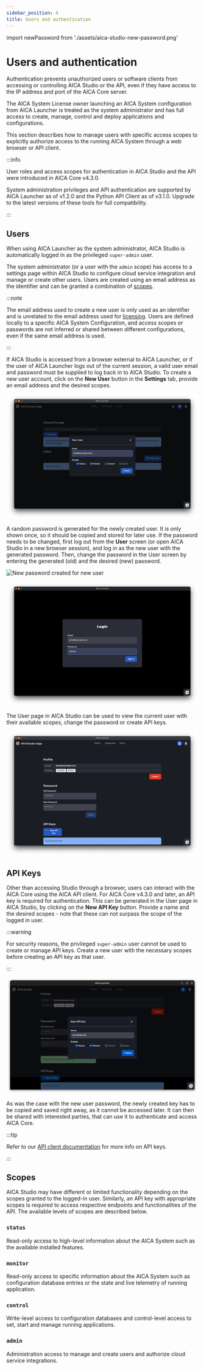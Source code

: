 ```yaml
---
sidebar_position: 4
title: Users and authentication
---
```


import newPassword from './assets/aica-studio-new-password.png'

# Users and authentication

Authentication prevents unauthorized users or software clients from accessing or controlling AICA Studio or the API,
even if they have access to the IP address and port of the AICA Core server.

The AICA System License owner launching an AICA System configuration from AICA Launcher is treated as the system
administrator and has full access to create, manage, control and deploy applications and configurations.

This section describes how to manage users with specific access scopes to explicitly authorize access to the running
AICA System through a web browser or API client.

:::info

User roles and access scopes for authentication in AICA Studio and the API were introduced in AICA Core v4.3.0.

System administration privileges and API authentication are supported by AICA Launcher as of v1.2.0 and the Python API
Client as of v3.1.0. Upgrade to the latest versions of these tools for full compatibility.

:::

## Users

When using AICA Launcher as the system administrator, AICA Studio is automatically logged in as the privileged
`super-admin` user.

The system administrator (or a user with the `admin` scope) has access to a settings page within AICA Studio to
configure cloud service integration and manage or create other users. Users are created using an email address as the
identifier and can be granted a combination of [scopes](#scopes).

:::note

The email address used to create a new user is only used as an identifier and is unrelated to the email address used for
[licensing](installation/licensing.md). Users are defined locally to a specific AICA System Configuration, and access
scopes or passwords are not inferred or shared between different configurations, even if the same email address is used.

:::

If AICA Studio is accessed from a browser external to AICA Launcher, or if the user of AICA Launcher logs out of the
current session, a valid user email and password must be supplied to log back in to AICA Studio. To create a new user
account, click on the **New User** button in the **Settings** tab, provide an email address and the desired scopes.

![aica-studio-create-user](assets/aica-studio-create-user.png)

A random password is generated for the newly created user. It is only shown once, so it should be copied and stored for
later use. If the password needs to be changed, first log out from the **User** screen (or open AICA Studio in a new
browser session), and log in as the new user with the generated password. Then, change the password in the User screen
by entering the generated (old) and the desired (new) password.

<div class="text--center">
  <img src={newPassword} alt="New password created for new user" width="300"/>
</div>

![aica-studio-user-login](assets/aica-studio-user-login.png)

The User page in AICA Studio can be used to view the current user with their available scopes, change the password or
create API keys.

![aica-studio-other-user](assets/aica-studio-other-user.png)

## API Keys

Other than accessing Studio through a browser, users can interact with the AICA Core using the AICA API client. For AICA
Core v4.3.0 and later, an API key is required for authentication. This can be generated in the User page in AICA Studio,
by clicking on the **New API Key** button. Provide a name and the desired scopes - note that these can not surpass the
scope of the logged in user.

:::warning

For security reasons, the privileged `super-admin` user cannot be used to create or manage API keys. Create a new user
with the necessary scopes before creating an API key as that user.

:::

![aica-studio-new-key](assets/aica-studio-new-api-key.png)

As was the case with the new user password, the newly created key has to be copied and saved right away, as it cannot be
accessed later. It can then be shared with interested parties, that can use it to authenticate and access AICA Core.

:::tip

Refer to our [API client documentation](https://pypi.org/project/aica-api/) for more info on API keys.

:::

## Scopes

AICA Studio may have different or limited functionality depending on the scopes granted to the logged-in user.
Similarly, an API key with appropriate scopes is required to access respective endpoints and functionalities of the API.
The available levels of scopes are described below.

### `status`

Read-only access to high-level information about the AICA System such as the available installed features.

### `monitor`

Read-only access to specific information about the AICA System such as configuration database entries or the state and
live telemetry of running application.

### `control`

Write-level access to configuration databases and control-level access to set, start and manage running applications.

### `admin`

Administration access to manage and create users and authorize cloud service integrations.
